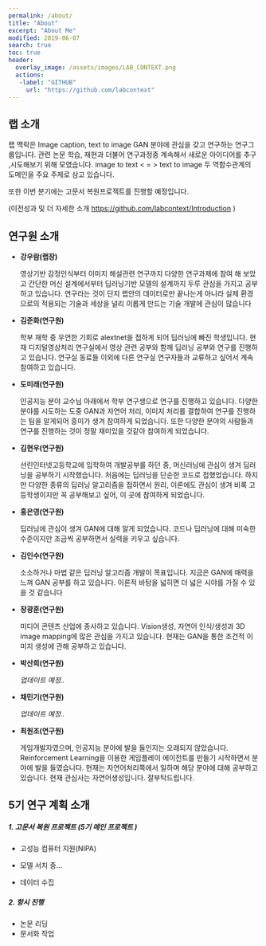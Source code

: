 ```yaml
---
permalink: /about/
title: "About"
excerpt: "About Me"
modified: 2019-06-07
search: true
toc: true
header:
  overlay_image: /assets/images/LAB_CONTEXT.png
  actions:
   -label: "GITHUB"
     url: "https://github.com/labcontext"
---
```


## 랩 소개

랩 맥락은 Image caption, text to image GAN 분야에 관심을 갖고 연구하는 연구그룹입니다. 관련 논문 학습, 재현과 더불어 연구과정중 계속해서 새로운 아이디어를 추구 ,시도해보기 위해 모였습니다. image to text < = > text to image 두 역함수관계의 도메인을 주요 주제로 삼고 있습니다.

또한 이번 분기에는 고문서 복원프로젝트를  진행할 예정입니다.



(이전성과 및 더 자세한 소개 <https://github.com/labcontext/Introduction> )



## 연구원 소개 

- **강우람(랩장)**

  영상기반 감정인식부터 이미지 해설관련 연구까지 다양한 연구과제에 참여 해 보았고 간단한 머신 설계에서부터 딥러닝기반 모델의 설계까지 두루 관심을 가지고 공부하고 있습니다.  연구라는 것이 단지 랩안의 데이터로만 끝나는게 아니라 실제 환경으로의 적용되는 기술과 세상을 널리 이롭게 만드는 기술 개발에 관심이 많습니다

- **김준화(연구원)**

  학부 재학 중 우연한 기회로 alextnet을 접하게 되어 딥러닝에 빠진 학생입니다. 현재 디지털영상처리 연구실에서 영상 관련 공부와 함께 딥러닝 공부와 연구를 진행하고 있습니다. 연구실 동료들 이외에 다른 연구실 연구자들과 교류하고 싶어서 계속 참여하고 있습니다. 

- **도미래(연구원)**

  인공지능 분야 교수님 아래에서 학부 연구생으로 연구를 진행하고 있습니다. 다양한 분야를 시도하는 도중 GAN과 자연어 처리, 이미지 처리를 결합하여 연구를 진행하는 팀을 알게되어 흥미가 생겨 참여하게 되었습니다.  또한 다양한 분야의 사람들과 연구를 진행하는 것이 정말 재미있을 것같아 참여하게 되었습니다.

- **김현우(연구원)**

  선린인터넷고등학교에 입학하여 개발공부를 하던 중, 머신러닝에 관심이 생겨 딥러닝을 공부하기 시작했습니다. 처음에는 딥러닝을 단순한 코드로 접했었습니다. 하지만 다양한 종류의 딥러닝 알고리즘을 접하면서 원리, 이론에도 관심이 생겨 비록 고등학생이지만 꼭 공부해보고 싶어, 이 곳에 참여하게 되었습니다.

- **홍은영(연구원)**

  딥러닝에 관심이 생겨 GAN에 대해 알게 되었습니다. 코드나 딥러닝에 대해 미숙한 수준이지만 조금씩 공부하면서 실력을 키우고 싶습니다.

- **김인수(연구원)**

  소소하거나 마법 같은 딥러닝 알고리즘 개발이 목표입니다. 지금은 GAN에 매력을 느껴 GAN 공부를 하고 있습니다. 이론적 바탕을 넓히면 더 넓은 시야를 가질 수 있을 것 같습니다  

- **장광훈(연구원)**

  미디어 콘텐츠 산업에 종사하고 있습니다. Vision생성, 자연어 인식/생성과 3D image mapping에 많은 관심을 가지고 있습니다. 현재는 GAN을 통한 조건적 이미지 생성에 관해 공부하고 있습니다.

- **박산희(연구원)**

  *업데이트 예정..*

- **채민기(연구원)**

  *업데이트 예정..*

- **최원조(연구원)**

  게임개발자였으며, 인공지능 분야에 발을 들인지는 오래되지 않았습니다. Reinforcement Learning을 이용한 게임플레이 에이전트를 만들기 시작하면서 분야에 발을 들였습니다. 현재는 자연어처리쪽에서 일하며 해당 분야에 대해 공부하고있습니다. 현재 관심사는 자연어생성입니다. 잘부탁드립니다.

  

  

## 5기 연구 계획 소개 

##### 1. 고문서 복원 프로젝트 (5기 메인 프로젝트 )

- 고성능 컴퓨터 지원(NIPA)

- 모델 서치 중...

- 데이터 수집 

  

##### 2. 항시 진행

- 논문 리딩
- 문서화 작업
